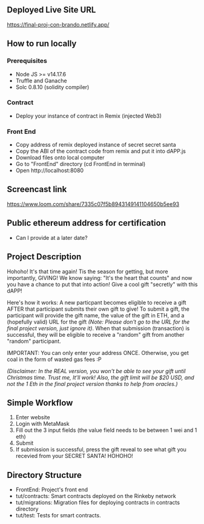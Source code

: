 ## Deployed Live Site URL
https://final-proj-con-brando.netlify.app/

## How to run locally
### Prerequisites
* Node JS >= v14.17.6
* Truffle and Ganache
* Solc 0.8.10 (solidity compiler)
### Contract
* Deploy your instance of contract in Remix (injected Web3)
### Front End
* Copy address of remix deployed instance of secret secret santa
* Copy the ABI of the contract code from remix and put it into dAPP.js
* Download files onto local computer
* Go to "FrontEnd" directory (cd FrontEnd in terminal)
* Open http://localhost:8080

## Screencast link
https://www.loom.com/share/7335c07f5b8943149141104650b5ee93

## Public ethereum address for certification
* Can I provide at a later date?

## Project Description
Hohoho! It's that time again! Tis the season for getting, but more importantly, GIVING! We know saying: "It's the heart that counts" and now you have a chance to put that into action! Give a cool gift "secretly" with this dAPP!

Here's how it works: A new particpant becomes eligible to receive a gift AFTER that participant submits their own gift to give! To submit a gift, the participant will provide the gift name, the value of the gift in ETH, and a (hopefully valid) URL for the gift _(Note: Please don't go to the URL for the final project version, just ignore it)_. When that submission (transaction) is successful, they will be eligible to receive a "random" gift from another "random" participant.

IMPORTANT: You can only enter your address ONCE. Otherwise, you get coal in the form of wasted gas fees :P

*(Disclaimer: In the REAL version, you won't be able to see your gift until Christmas time. Trust me, It'll work! Also, the gift limit will be $20 USD, and not the 1 Eth in the final project version thanks to help from oracles.)*

## Simple Workflow
1. Enter website
2. Login with MetaMask
3. Fill out the 3 input fields (the value field needs to be between 1 wei and 1 eth)
4. Submit
5. If submission is successful, press the gift reveal to see what gift you recevied from your SECRET SANTA! HOHOHO!

## Directory Structure
* FrontEnd: Project's front end
* tut/contracts: Smart contracts deployed on the Rinkeby network
* tut/migrations: Migration files for deploying contracts in contracts directory
* tut/test: Tests for smart contracts.
